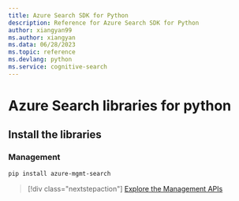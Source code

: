 ```yaml
---
title: Azure Search SDK for Python
description: Reference for Azure Search SDK for Python
author: xiangyan99
ms.author: xiangyan
ms.data: 06/28/2023
ms.topic: reference
ms.devlang: python
ms.service: cognitive-search
---
```

# Azure Search libraries for python

## Install the libraries


### Management

```bash
pip install azure-mgmt-search
```
> [!div class="nextstepaction"]
> [Explore the Management APIs](/python/api/overview/azure/search/management)